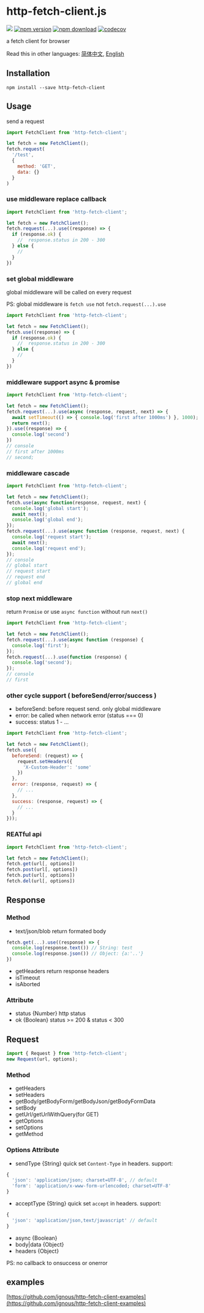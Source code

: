 # http-fetch-client.js
[![](https://img.shields.io/travis/ignous/http-fetch-client.svg)](https://travis-ci.org/ignous/http-fetch-client)
[![npm version](https://img.shields.io/npm/v/http-fetch-client.svg?maxAge=3600)](https://www.npmjs.org/package/http-fetch-client)
[![npm download](https://img.shields.io/npm/dm/http-fetch-client.svg?maxAge=3600)](https://www.npmjs.org/package/http-fetch-client)
[![codecov](https://codecov.io/gh/ignous/http-fetch-client/branch/master/graph/badge.svg)](https://codecov.io/gh/ignous/http-fetch-client)

a fetch client for browser

Read this in other languages: [简体中文](README.md), [English](README.es.md)

## Installation
```
npm install --save http-fetch-client
```

## Usage
send a request
```js
import FetchClient from 'http-fetch-client';

let fetch = new FetchClient();
fetch.request(
  '/test',
  {
    method: 'GET',
    data: {}
  }
)
```

### use middleware replace callback
```js
import FetchClient from 'http-fetch-client';

let fetch = new FetchClient();
fetch.request(...).use((response) => {
  if (response.ok) {
    //  response.status in 200 - 300
  } else {
    //
  }
})
```

### set global middleware
global middleware will be called on every request

PS: global middleware is `fetch use` not `fetch.request(...).use`
```js
import FetchClient from 'http-fetch-client';

let fetch = new FetchClient();
fetch.use((response) => {
  if (response.ok) {
    //  response.status in 200 - 300
  } else {
    //
  }
})
```

### middleware support async & promise
```js
import FetchClient from 'http-fetch-client';

let fetch = new FetchClient();
fetch.request(...).use(async (response, request, next) => {
  await setTimeout(() => { console.log('first after 1000ms') }, 1000);
  return next();
}).use((response) => {
  console.log('second')
})
// console
// first after 1000ms
// second;
```

### middleware cascade
```js
import FetchClient from 'http-fetch-client';

let fetch = new FetchClient();
fetch.use(async function(response, request, next) {
  console.log('global start');
  await next();
  console.log('global end');
});
fetch.request(...).use(async function (response, request, next) {
  console.log('request start');
  await next();
  console.log('request end');
});
// console
// global start
// request start
// request end
// global end
```

### stop next middleware
return `Promise` or use `async function` without run `next()`
```js
import FetchClient from 'http-fetch-client';

let fetch = new FetchClient();
fetch.request(...).use(async function (response) {
  console.log('first');
});
fetch.request(...).use(function (response) {
  console.log('second');
});
// console
// first
```

### other cycle support ( beforeSend/error/success )
- beforeSend: before request send. only global middleware
- error: be called when network error (status === 0)
- success: status 1 - ...

```js
import FetchClient from 'http-fetch-client';

let fetch = new FetchClient();
fetch.use({
  beforeSend: (request) => {
    request.setHeaders({
      'X-Custom-Header': 'some'
    })
  },
  error: (response, request) => {
    // ...
  },
  success: (response, request) => {
    // ...
  }
}));
```

### REATful api
```js
import FetchClient from 'http-fetch-client';

let fetch = new FetchClient();
fetch.get(url[, options])
fetch.post(url[, options])
fetch.put(url[, options])
fetch.del(url[, options])
```


## Response
### Method
- text/json/blob
return formated body
```js
fetch.get(...).use((response) => {
  console.log(response.text()) // String: test
  console.log(response.json()) // Object: {a:'..'}
})
```
- getHeaders
return response headers
- isTimeout
- isAborted

### Attribute
- status {Number} http status
- ok {Boolean} status >= 200 & status < 300

## Request
```js
import { Request } from 'http-fetch-client';
new Request(url, options);
```

### Method
- getHeaders
- setHeaders
- getBody/getBodyForm/getBodyJson/getBodyFormData
- setBody
- getUrl/getUrlWithQuery(for GET)
- getOptions
- setOptions
- getMethod

### Options Attribute
- sendType {String} quick set `Content-Type` in headers.
support:
``` js
{
  'json': 'application/json; charset=UTF-8', // default
  'form': 'application/x-www-form-urlencoded; charset=UTF-8'
}
```

- acceptType {String} quick set `accept` in headers.
support:
``` js
{
  'json': 'application/json,text/javascript' // default
}
```

- async {Boolean}
- body|data {Object}
- headers {Object}

PS: no callback to onsuccess or onerror

## examples
[https://github.com/ignous/http-fetch-client-examples](https://github.com/ignous/http-fetch-client-examples)
